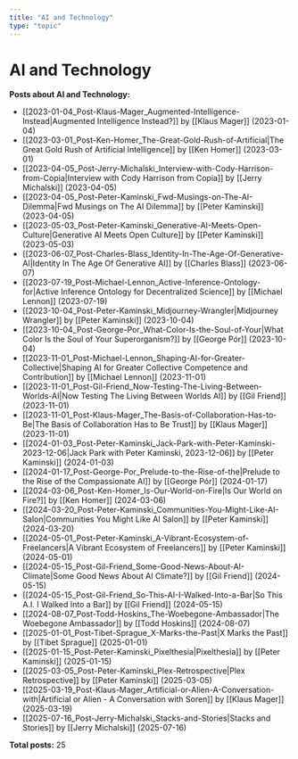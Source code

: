 ```yaml
---
title: "AI and Technology"
type: "topic"
---
```


# AI and Technology

**Posts about AI and Technology:**

- [[2023-01-04_Post-Klaus-Mager_Augmented-Intelligence-Instead|Augmented Intelligence Instead?]] by [[Klaus Mager]] (2023-01-04)
- [[2023-03-01_Post-Ken-Homer_The-Great-Gold-Rush-of-Artificial|The Great Gold Rush of Artificial Intelligence]] by [[Ken Homer]] (2023-03-01)
- [[2023-04-05_Post-Jerry-Michalski_Interview-with-Cody-Harrison-from-Copia|Interview with Cody Harrison from Copia]] by [[Jerry Michalski]] (2023-04-05)
- [[2023-04-05_Post-Peter-Kaminski_Fwd-Musings-on-The-AI-Dilemma|Fwd Musings on The AI Dilemma]] by [[Peter Kaminski]] (2023-04-05)
- [[2023-05-03_Post-Peter-Kaminski_Generative-AI-Meets-Open-Culture|Generative AI Meets Open Culture]] by [[Peter Kaminski]] (2023-05-03)
- [[2023-06-07_Post-Charles-Blass_Identity-In-The-Age-Of-Generative-AI|Identity In The Age Of Generative AI]] by [[Charles Blass]] (2023-06-07)
- [[2023-07-19_Post-Michael-Lennon_Active-Inference-Ontology-for|Active Inference Ontology for Decentralized Science]] by [[Michael Lennon]] (2023-07-19)
- [[2023-10-04_Post-Peter-Kaminski_Midjourney-Wrangler|Midjourney Wrangler]] by [[Peter Kaminski]] (2023-10-04)
- [[2023-10-04_Post-George-Por_What-Color-Is-the-Soul-of-Your|What Color Is the Soul of Your Superorganism?]] by [[George Pór]] (2023-10-04)
- [[2023-11-01_Post-Michael-Lennon_Shaping-AI-for-Greater-Collective|Shaping AI for Greater Collective Competence and Contribution]] by [[Michael Lennon]] (2023-11-01)
- [[2023-11-01_Post-Gil-Friend_Now-Testing-The-Living-Between-Worlds-AI|Now Testing The Living Between Worlds AI]] by [[Gil Friend]] (2023-11-01)
- [[2023-11-01_Post-Klaus-Mager_The-Basis-of-Collaboration-Has-to-Be|The Basis of Collaboration Has to Be Trust]] by [[Klaus Mager]] (2023-11-01)
- [[2024-01-03_Post-Peter-Kaminski_Jack-Park-with-Peter-Kaminski-2023-12-06|Jack Park with Peter Kaminski, 2023-12-06]] by [[Peter Kaminski]] (2024-01-03)
- [[2024-01-17_Post-George-Por_Prelude-to-the-Rise-of-the|Prelude to the Rise of the Compassionate AI]] by [[George Pór]] (2024-01-17)
- [[2024-03-06_Post-Ken-Homer_Is-Our-World-on-Fire|Is Our World on Fire?]] by [[Ken Homer]] (2024-03-06)
- [[2024-03-20_Post-Peter-Kaminski_Communities-You-Might-Like-AI-Salon|Communities You Might Like AI Salon]] by [[Peter Kaminski]] (2024-03-20)
- [[2024-05-01_Post-Peter-Kaminski_A-Vibrant-Ecosystem-of-Freelancers|A Vibrant Ecosystem of Freelancers]] by [[Peter Kaminski]] (2024-05-01)
- [[2024-05-15_Post-Gil-Friend_Some-Good-News-About-AI-Climate|Some Good News About AI  Climate?]] by [[Gil Friend]] (2024-05-15)
- [[2024-05-15_Post-Gil-Friend_So-This-AI-I-Walked-Into-a-Bar|So This A.I.  I Walked Into a Bar]] by [[Gil Friend]] (2024-05-15)
- [[2024-08-07_Post-Todd-Hoskins_The-Woebegone-Ambassador|The Woebegone Ambassador]] by [[Todd Hoskins]] (2024-08-07)
- [[2025-01-01_Post-Tibet-Sprague_X-Marks-the-Past|X Marks the Past]] by [[Tibet Sprague]] (2025-01-01)
- [[2025-01-15_Post-Peter-Kaminski_Pixelthesia|Pixelthesia]] by [[Peter Kaminski]] (2025-01-15)
- [[2025-03-05_Post-Peter-Kaminski_Plex-Retrospective|Plex Retrospective]] by [[Peter Kaminski]] (2025-03-05)
- [[2025-03-19_Post-Klaus-Mager_Artificial-or-Alien-A-Conversation-with|Artificial or Alien - A Conversation with Soren]] by [[Klaus Mager]] (2025-03-19)
- [[2025-07-16_Post-Jerry-Michalski_Stacks-and-Stories|Stacks and Stories]] by [[Jerry Michalski]] (2025-07-16)

**Total posts:** 25

